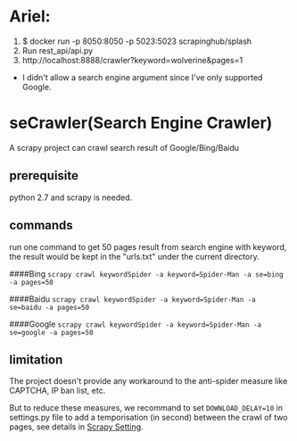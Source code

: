 <h1>Ariel:</h1>

1. $ docker run -p 8050:8050 -p 5023:5023 scrapinghub/splash
2. Run rest_api/api.py
3. http://localhost:8888/crawler?keyword=wolverine&pages=1

* I didn't allow a search engine argument since I've only supported Google.


# seCrawler(Search Engine Crawler)
A scrapy project can crawl search result of Google/Bing/Baidu

## prerequisite
python 2.7 and scrapy is needed.


## commands

run one command to get 50 pages result from search engine with keyword, the result would be kept in the "urls.txt" under the current directory.


####Bing
```scrapy crawl keywordSpider -a keyword=Spider-Man -a se=bing -a pages=50```

####Baidu
```scrapy crawl keywordSpider -a keyword=Spider-Man -a se=baidu -a pages=50```

####Google
```scrapy crawl keywordSpider -a keyword=Spider-Man -a se=google -a pages=50```

## limitation
The project doesn't provide any workaround to the anti-spider measure like CAPTCHA, IP ban list, etc. 

But to reduce these measures, we recommand to set ```DOWNLOAD_DELAY=10``` in settings.py file to add a temporisation (in second) between the crawl of two pages, see details in [Scrapy Setting](https://doc.scrapy.org/en/1.2/topics/settings.html#std:setting-DOWNLOAD_DELAY).
